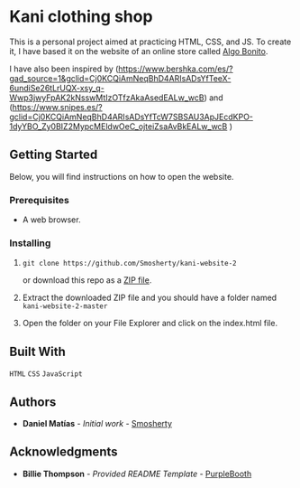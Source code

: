 # Kani clothing shop

This is a personal project aimed at practicing HTML, CSS, and JS. To create it, I have based it on the website of an online store called [Algo Bonito](https://algo-bonito.com/).

I have also been inspired by (https://www.bershka.com/es/?gad_source=1&gclid=Cj0KCQiAmNeqBhD4ARIsADsYfTeeX-6undiSe26tLrUQX-xsy_q-Wwp3jwyFpAK2kNsswMtIzOTfzAkaAsedEALw_wcB) and (https://www.snipes.es/?gclid=Cj0KCQiAmNeqBhD4ARIsADsYfTcW7SBSAU3ApJEcdKPO-1dyYBO_Zy0BIZ2MypcMEldwOeC_ojteiZsaAvBkEALw_wcB )

## Getting Started

Below, you will find instructions on how to open the website.

### Prerequisites

- A web browser.

### Installing

1. ```
   git clone https://github.com/Smosherty/kani-website-2
   ```

   or download this repo as a [ZIP file](https://github.com/Smosherty/kani-website-2/archive/master.zip).

2. Extract the downloaded ZIP file and you should have a folder named `kani-website-2-master`

3. Open the folder on your File Explorer and click on the index.html file.

## Built With

`HTML` `CSS` `JavaScript`

## Authors

- **Daniel Matías** - _Initial work_ - [Smosherty](https://github.com/Smosherty)

## Acknowledgments

- **Billie Thompson** - _Provided README Template_ -
  [PurpleBooth](https://github.com/PurpleBooth)

